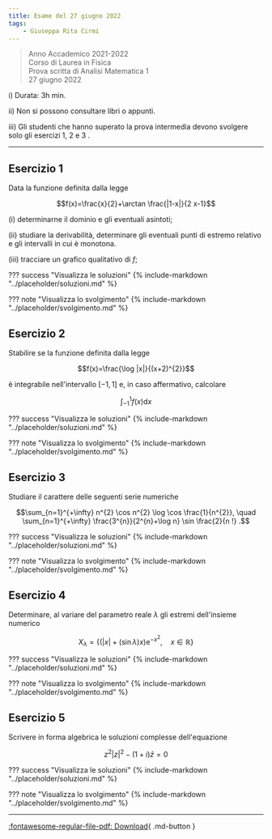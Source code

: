 ```yaml
---
title: Esame del 27 giugno 2022
tags:
    - Giuseppa Rita Cirmi
---
```


>Anno Accademico 2021-2022<br>
Corso di Laurea in Fisica<br>
Prova scritta di Analisi Matematica 1<br>
27 giugno 2022

i\) Durata: 3h min.

ii\) Non si possono consultare libri o appunti.

iii\) Gli studenti che hanno superato la prova intermedia devono svolgere
solo gli esercizi 1, 2 e 3 .

---

## Esercizio 1
Data la funzione definita dalla legge

$$f(x)=\frac{x}{2}+\arctan \frac{|1-x|}{2 x-1}$$

\(i) determinarne il dominio e gli eventuali asintoti;

\(ii) studiare la derivabilità, determinare gli eventuali punti di
estremo relativo e gli intervalli in cui è monotona.

\(iii) tracciare un grafico qualitativo di $f$;

??? success "Visualizza le soluzioni"
    {% include-markdown "../placeholder/soluzioni.md" %}

??? note "Visualizza lo svolgimento"
    {% include-markdown "../placeholder/svolgimento.md" %}

## Esercizio 2
Stabilire se la funzione definita dalla legge

$$f(x)=\frac{\log |x|}{(x+2)^{2}}$$

è integrabile nell'intervallo $[-1,1]$ e, in caso affermativo, calcolare

$$\int_{-1}^{1} f(x) \mathrm{d} x$$

??? success "Visualizza le soluzioni"
    {% include-markdown "../placeholder/soluzioni.md" %}

??? note "Visualizza lo svolgimento"
    {% include-markdown "../placeholder/svolgimento.md" %}

## Esercizio 3
Studiare il carattere delle seguenti serie numeriche

$$\sum_{n=1}^{+\infty} n^{2} \cos n^{2} \log \cos \frac{1}{n^{2}}, \quad \sum_{n=1}^{+\infty} \frac{3^{n}}{2^{n}+\log n} \sin \frac{2}{n !} .$$

??? success "Visualizza le soluzioni"
    {% include-markdown "../placeholder/soluzioni.md" %}

??? note "Visualizza lo svolgimento"
    {% include-markdown "../placeholder/svolgimento.md" %}

## Esercizio 4
Determinare, al variare del parametro reale $\lambda$ gli estremi
dell'insieme numerico

$$X_{\lambda}=\left\{(|x|+(\sin \lambda) x) \mathrm{e}^{-x^{2}}, \quad x \in \mathbb{R}\right\}$$

??? success "Visualizza le soluzioni"
    {% include-markdown "../placeholder/soluzioni.md" %}

??? note "Visualizza lo svolgimento"
    {% include-markdown "../placeholder/svolgimento.md" %}

## Esercizio 5
Scrivere in forma algebrica le soluzioni complesse dell'equazione

$$z^{2}|z|^{2}-(1+i) \bar{z}=0$$

??? success "Visualizza le soluzioni"
    {% include-markdown "../placeholder/soluzioni.md" %}

??? note "Visualizza lo svolgimento"
    {% include-markdown "../placeholder/svolgimento.md" %}

---

[:fontawesome-regular-file-pdf: Download](pdf/2022-06-27.pdf){ .md-button }
